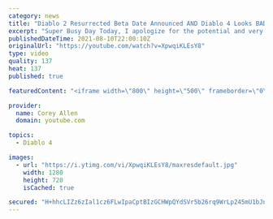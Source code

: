 ```yaml
---
category: news
title: "Diablo 2 Resurrected Beta Date Announced AND Diablo 4 Looks BAD!"
excerpt: "Super Busy Day Today, I apologize for the potential and very likely lack of additional uploads today. That being said we have some AMAZING news today."
publishedDateTime: 2021-08-10T22:00:10Z
originalUrl: "https://youtube.com/watch?v=XpwqiKLEsY8"
type: video
quality: 137
heat: 137
published: true

featuredContent: "<iframe width=\"800\" height=\"500\" frameborder=\"0\" src=\"https://www.youtube.com/embed/XpwqiKLEsY8\" allow=\"accelerometer; autoplay; encrypted-media; gyroscope; picture-in-picture\" allowfullscreen></iframe>"

provider:
  name: Corey Allen
  domain: youtube.com

topics:
  - Diablo 4

images:
  - url: "https://i.ytimg.com/vi/XpwqiKLEsY8/maxresdefault.jpg"
    width: 1280
    height: 720
    isCached: true

secured: "H+hhcLIZz6zIal1cz6FLwIpaCptBIzGCHWpQYdSVr5b26rq9WrLp245mU1bJnA+x4gQVgdHe1f3/EsNuiMOF6nNS463cRX6PSZ8Z7yWwohsOimmm0YO7jrSe4aeEIW8AfAfWbU0DmypiT/rY8YAsX1Y7Gt7PrhdD4qORkR+C/EwexL1lQ30ANWxsuqGWnN64/Ute7lvAhGlodpfsarIezbnvskaZq2Mah7RQe2SFvSON4suWZ3NKHkfYnIFnq0SKqSTeXtBv+p2axxfvpCPSKHR+7hIgxo41rfpoT2S58/0DGJf/0PX3PC3VMfzP3JOU1I344KDM8lLCSpiS4T2CN8VTe5Sa+lYI8Nmh5BNDo6g2HfaX3oGpoiy/m+GHj70okf0UfhfkSacg9FHoQNpPzfZCc3RjvYnNVG2+jStQQgw=;6MxvkMg6wh/vBwx7xUUd8w=="
---
```



